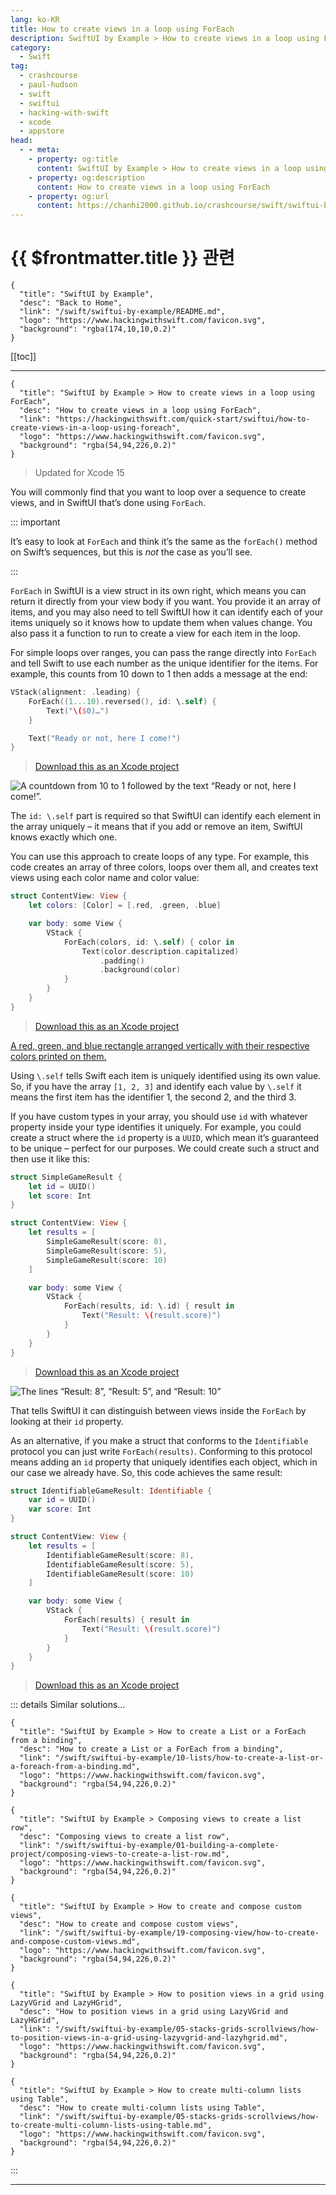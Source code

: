 ```yaml
---
lang: ko-KR
title: How to create views in a loop using ForEach
description: SwiftUI by Example > How to create views in a loop using ForEach
category:
  - Swift
tag: 
  - crashcourse
  - paul-hudson
  - swift
  - swiftui
  - hacking-with-swift
  - xcode
  - appstore
head:
  - - meta:
    - property: og:title
      content: SwiftUI by Example > How to create views in a loop using ForEach
    - property: og:description
      content: How to create views in a loop using ForEach
    - property: og:url
      content: https://chanhi2000.github.io/crashcourse/swift/swiftui-by-example/04-view-layout/how-to-create-views-in-a-loop-using-foreach.html
---
```


# {{ $frontmatter.title }} 관련

```component VPCard
{
  "title": "SwiftUI by Example",
  "desc": "Back to Home",
  "link": "/swift/swiftui-by-example/README.md",
  "logo": "https://www.hackingwithswift.com/favicon.svg",
  "background": "rgba(174,10,10,0.2)"
}
```

[[toc]]

---

```component VPCard
{
  "title": "SwiftUI by Example > How to create views in a loop using ForEach",
  "desc": "How to create views in a loop using ForEach",
  "link": "https://hackingwithswift.com/quick-start/swiftui/how-to-create-views-in-a-loop-using-foreach",
  "logo": "https://www.hackingwithswift.com/favicon.svg",
  "background": "rgba(54,94,226,0.2)"
}
```

> Updated for Xcode 15

You will commonly find that you want to loop over a sequence to create views, and in SwiftUI that’s done using `ForEach`.

::: important

It’s easy to look at `ForEach` and think it’s the same as the `forEach()` method on Swift’s sequences, but this is _not_ the case as you’ll see.

:::

`ForEach` in SwiftUI is a view struct in its own right, which means you can return it directly from your view body if you want. You provide it an array of items, and you may also need to tell SwiftUI how it can identify each of your items uniquely so it knows how to update them when values change. You also pass it a function to run to create a view for each item in the loop.

For simple loops over ranges, you can pass the range directly into `ForEach` and tell Swift to use each number as the unique identifier for the items. For example, this counts from 10 down to 1 then adds a message at the end:

```swift
VStack(alignment: .leading) {
    ForEach((1...10).reversed(), id: \.self) {
        Text("\($0)…")
    }

    Text("Ready or not, here I come!")
}
```

> [<FontIcon icon="fas fa-file-zipper"/>Download this as an Xcode project](https://www.hackingwithswift.com/files/projects/swiftui/how-to-create-views-in-a-loop-using-foreach-1.zip)

![A countdown from 10 to 1 followed by the text “Ready or not, here I come!”.](https://www.hackingwithswift.com/img/books/quick-start/swiftui/how-to-create-views-in-a-loop-using-foreach-1~dark.png)

The `id: \.self` part is required so that SwiftUI can identify each element in the array uniquely – it means that if you add or remove an item, SwiftUI knows exactly which one.

You can use this approach to create loops of any type. For example, this code creates an array of three colors, loops over them all, and creates text views using each color name and color value:

```swift
struct ContentView: View {
    let colors: [Color] = [.red, .green, .blue]

    var body: some View {
        VStack {
            ForEach(colors, id: \.self) { color in
                Text(color.description.capitalized)
                    .padding()
                    .background(color)
            }
        }
    }
}
```

> [<FontIcon icon="fas fa-file-zipper"/>Download this as an Xcode project](https://www.hackingwithswift.com/files/projects/swiftui/how-to-create-views-in-a-loop-using-foreach-2.zip)

[A red, green, and blue rectangle arranged vertically with their respective colors printed on them.](https://www.hackingwithswift.com/img/books/quick-start/swiftui/how-to-create-views-in-a-loop-using-foreach-2~dark.png)

Using `\.self` tells Swift each item is uniquely identified using its own value. So, if you have the array `[1, 2, 3]` and identify each value by `\.self` it means the first item has the identifier 1, the second 2, and the third 3.

If you have custom types in your array, you should use `id` with whatever property inside your type identifies it uniquely. For example, you could create a struct where the `id` property is a `UUID`, which mean it’s guaranteed to be unique – perfect for our purposes. We could create such a struct and then use it like this:

```swift
struct SimpleGameResult {
    let id = UUID()
    let score: Int
}

struct ContentView: View {
    let results = [
        SimpleGameResult(score: 8),
        SimpleGameResult(score: 5),
        SimpleGameResult(score: 10)
    ]

    var body: some View {
        VStack {
            ForEach(results, id: \.id) { result in
                Text("Result: \(result.score)")
            }
        }
    }
}
```

> [<FontIcon icon="fas fa-file-zipper"/>Download this as an Xcode project](https://www.hackingwithswift.com/files/projects/swiftui/how-to-create-views-in-a-loop-using-foreach-3.zip)

![The lines “Result: 8”, “Result: 5”, and “Result: 10”](https://www.hackingwithswift.com/img/books/quick-start/swiftui/how-to-create-views-in-a-loop-using-foreach-3~dark.png)

That tells SwiftUI it can distinguish between views inside the `ForEach` by looking at their `id` property.

As an alternative, if you make a struct that conforms to the `Identifiable` protocol you can just write `ForEach(results)`. Conforming to this protocol means adding an `id` property that uniquely identifies each object, which in our case we already have. So, this code achieves the same result:

```swift
struct IdentifiableGameResult: Identifiable {
    var id = UUID()
    var score: Int
}

struct ContentView: View {
    let results = [
        IdentifiableGameResult(score: 8),
        IdentifiableGameResult(score: 5),
        IdentifiableGameResult(score: 10)
    ]

    var body: some View {
        VStack {
            ForEach(results) { result in
                Text("Result: \(result.score)")
            }
        }
    }
}
```

> [<FontIcon icon="fas fa-file-zipper"/>Download this as an Xcode project](https://www.hackingwithswift.com/files/projects/swiftui/how-to-create-views-in-a-loop-using-foreach-4.zip)

::: details Similar solutions…

```component VPCard
{
  "title": "SwiftUI by Example > How to create a List or a ForEach from a binding",
  "desc": "How to create a List or a ForEach from a binding",
  "link": "/swift/swiftui-by-example/10-lists/how-to-create-a-list-or-a-foreach-from-a-binding.md",
  "logo": "https://www.hackingwithswift.com/favicon.svg",
  "background": "rgba(54,94,226,0.2)"
}
```

```component VPCard
{
  "title": "SwiftUI by Example > Composing views to create a list row",
  "desc": "Composing views to create a list row",
  "link": "/swift/swiftui-by-example/01-building-a-complete-project/composing-views-to-create-a-list-row.md",
  "logo": "https://www.hackingwithswift.com/favicon.svg",
  "background": "rgba(54,94,226,0.2)"
}
```

```component VPCard
{
  "title": "SwiftUI by Example > How to create and compose custom views",
  "desc": "How to create and compose custom views",
  "link": "/swift/swiftui-by-example/19-composing-view/how-to-create-and-compose-custom-views.md",
  "logo": "https://www.hackingwithswift.com/favicon.svg",
  "background": "rgba(54,94,226,0.2)"
}
```

```component VPCard
{
  "title": "SwiftUI by Example > How to position views in a grid using LazyVGrid and LazyHGrid",
  "desc": "How to position views in a grid using LazyVGrid and LazyHGrid",
  "link": "/swift/swiftui-by-example/05-stacks-grids-scrollviews/how-to-position-views-in-a-grid-using-lazyvgrid-and-lazyhgrid.md",
  "logo": "https://www.hackingwithswift.com/favicon.svg",
  "background": "rgba(54,94,226,0.2)"
}
```

```component VPCard
{
  "title": "SwiftUI by Example > How to create multi-column lists using Table",
  "desc": "How to create multi-column lists using Table",
  "link": "/swift/swiftui-by-example/05-stacks-grids-scrollviews/how-to-create-multi-column-lists-using-table.md",
  "logo": "https://www.hackingwithswift.com/favicon.svg",
  "background": "rgba(54,94,226,0.2)"
}
```

:::

---

<TagLinks />